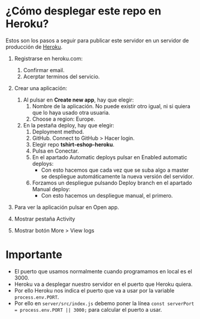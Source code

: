
# ¿Cómo desplegar este repo en Heroku?

Estos son los pasos a seguir para publicar este servidor en un servidor de producción de [Heroku](heroku.com).

1. Registrarse en heroku.com:
   1. Confirmar email.
   1. Acerptar terminos del servicio.
1. Crear una aplicación:
   1. Al pulsar en **Create new app**, hay que elegir:
      1. Nombre de la aplicación. No puede existir otro igual, ni si quiera que lo haya usado otra usuaria.
      1. Choose a region: Europe.
   1. En la pestaña deploy, hay que elegir:
      1. Deployment method.
      1. GitHub. Connect to GitHub > Hacer login.
      1. Elegir repo **tshirt-eshop-heroku**.
      1. Pulsa en Conectar.
      1. En el apartado Automatic deploys pulsar en Enabled automatic deploys:
         - Con esto hacemos que cada vez que se suba algo a master se despliegue automáticamente la nueva versión del servidor.
      1. Forzamos un despliegue pulsando Deploy branch en el apartado Manual deploy:
         - Con esto hacemos un despliegue manual, el primero.


1. Para ver la aplicación pulsar en Open app.
1. Mostrar pestaña Activity
1. Mostrar botón More > View logs

# Importante

- El puerto que usamos normalmente cuando programamos en local es el 3000.
- Heroku va a desplegar nuestro servidor en el puerto que Heroku quiera.
- Por ello Heroku nos indica el puerto que va a usar por la variable `process.env.PORT`.
- Por ello en `server/src/index.js` debemo poner la línea `const serverPort = process.env.PORT || 3000;` para calcular el puerto a usar.